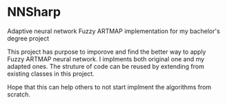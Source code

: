 NNSharp
=======

Adaptive neural network Fuzzy ARTMAP implementation for my bachelor's degree project

This project has purpose to imporove and find the better way to apply Fuzzy ARTMAP neural network.
I implments both original one and my adapted ones. The struture of code can be reused by
extending from existing classes in this project.

Hope that this can help others to not start implment the algorithms from scratch.
